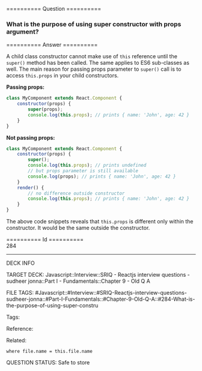 ========== Question ==========  

### What is the purpose of using super constructor with props argument?  

========== Answer ==========  

A child class constructor cannot make use of `this` reference until the `super()` method has been called. The same applies to ES6 sub-classes as well. The main reason for passing props parameter to `super()` call is to access `this.props` in your child constructors.

**Passing props:**

```javascript
class MyComponent extends React.Component {
    constructor(props) {
        super(props);
        console.log(this.props); // prints { name: 'John', age: 42 }
    }
}
```

**Not passing props:**

```javascript
class MyComponent extends React.Component {
    constructor(props) {
        super();
        console.log(this.props); // prints undefined
        // but props parameter is still available
        console.log(props); // prints { name: 'John', age: 42 }
    }
    render() {
        // no difference outside constructor
        console.log(this.props); // prints { name: 'John', age: 42 }
    }
}
```

The above code snippets reveals that `this.props` is different only within the constructor. It would be the same outside the constructor.

========== Id ==========  
284

---

DECK INFO

TARGET DECK: Javascript::Interview::SRIQ - Reactjs interview questions - sudheer jonna::Part I - Fundamentals::Chapter 9 - Old Q A

FILE TAGS: #Javascript::#Interview::#SRIQ-Reactjs-interview-questions-sudheer-jonna::#Part-I-Fundamentals::#Chapter-9-Old-Q-A::#284-What-is-the-purpose-of-using-super-constru

Tags:

Reference:

Related:

```dataview
where file.name = this.file.name
```
QUESTION STATUS: Safe to store
